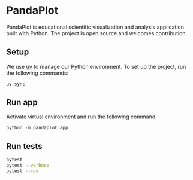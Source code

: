 # PandaPlot
PandaPlot is educational scientific visualization and analysis application built with Python. The project is open source and welcomes contribution.


## Setup
We use [uv](https://docs.astral.sh/uv/getting-started/installation/) to manage our Python environment. To set up the project, run the following commands:

```bash
uv sync
```

## Run app
Activate virtual environment and run the following command.
```
python -m pandaplot.app
```

## Run tests
```bash
pytest
pytest --verbose
pytest --cov
```